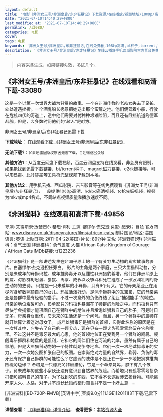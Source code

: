 ```yaml
---
layout: default
title: '电影《非洲女王号/非洲皇后/东非狂暴记》下载资源/在线播放/视频地址/1080p/高清/蓝光'
date: "2021-07-10T14:40:29+0800"
last_modified_at: "2021-07-10T14:40:29+0800"
permalink: /33080/
categories: 电影
cover:
tags: 电影
keywords: '非洲女王号/非洲皇后/东非狂暴记,在线免费看,1080p高清,bt种子,torrent,百度云盘,magnet,磁力链,迅雷下载资源'
description: '《非洲女王号/非洲皇后/东非狂暴记》在线云播放手机西瓜影院吉吉影音免费看，1080p高清bd/hd未删减完整版和tc抢先枪版，mkv/mp4格式，附带bt/torrent种子、magnet/磁力链、百度云盘、网盘资源迅雷下载链接'
---
```


>内容采集生成，如果链接失效，多试几个。


## 《非洲女王号/非洲皇后/东非狂暴记》在线观看和高清下载-33080

这是一个以第一次世界大战为背景的故事。一个在非洲传教的老处女失去了兄长，处处遭遇挫折。一个酒鬼船长愿意把她送出那个蛮荒之地。他们俩驾着小船，行驶在危机四伏的河道上，途中他们需要对付种种艰难险阻，而且还有阻挡航道的德军战舰。但是，大多数时间他们的“敌人”是对方。</p>


非洲女王号/非洲皇后/东非狂暴记迅雷下载

**下载地址**： [在线观看下载 《非洲女王号/非洲皇后/东非狂暴记》](https://www.993dy.com//vod-detail-id-15700.html) 


**无法下载?**：`如果迅雷因版权原因无法下载，关注微信公众号 `

**其他方法1**：从百度云网盘下载视频，百度云网盘支持在线观看，非会员有限制，如果能找到迅雷下载链接、bt/torrent种子、magnet磁力链接、e2dk链接等，可以用迅雷、比特彗星等工具将完整视频下载到本地。

**其他方法2**：用手机云播、西瓜影院、吉吉影音等在线免费观看《非洲女王号/非洲皇后/东非狂暴记》，一般提供1080p高清、hd/bd高清视频、tc抢先版视频，视频为mkv或mp4格式，不同站点视频质量和播放速度不同。


## 《非洲猫科》在线观看和高清下载-49856

导演: 艾雷斯泰·法瑟吉尔 基思·肖利 主演: 塞缪尔·杰克逊 类型: 纪录片 冒险 官方网站: www.disney.co.uk/disneynature/films/african-cats/ 制片国家/地区: 美国 语言: 英语 上映日期: 2011-04-22(美国) 片长: 89分钟 又名: 非洲野猫(港) 非洲猫科：勇气王国 非洲猫科：勇气国度 大猫 African Cats: Kingdom of Courage / African Cats IMDb链接: tt1223236

《非洲猫科》是一部讲述发生在非洲平原上的一个有关野生动物的真实故事的影片。由塞缪尔·杰克逊担任旁白。 影片的主角是两个家庭，三只大型猫科动物，分别是未成年的母狮玛拉、成年雄狮毒牙以及雌性非洲猎豹希塔。他们在非洲平原上的爱、对族群的忠诚、猎食、离家、成长以及争斗和死亡组成了一部波澜壮阔的野生动物的史诗。 玛拉是一只未成年的小母狮，只有6个月大。它的母亲莱亚正在用尽浑身解数照顾自己的女儿。玛拉活泼好动，是河岸狮群中的乖宝宝，它的母亲莱亚是狮群中最有经验的猎手。不过一次意外的负伤终结了莱亚“捕猎能手”的地位。母亲的地位岌岌可危，形单影只的玛拉也暴漏在了狮群的危险之中。而玛拉也只有尽快学会捕猎才能巩固自己在狮群中的地位并且填饱雄狮和自己的肚子。可是时日无多，母亲身负重伤，它未来的生活还是一个问号。而且，另一个狮群中的雄狮在就开始算计着这对母女了。 成年雄狮毒牙是狮群的首领，它得此名称的原因是在一次打斗中，它失去了自己的一颗犬齿，现在只有一颗犬齿孤零零地留在它的嘴里。不过这并不是毒牙最大的心患，他的首领地位正在受到另一个狮群的觊觎。觊觎毒牙狮群和地盘的是凯利，它和它的同伴们住在河流的北岸，虽然有属于自己的领地，但是大型猫科动物的一个特性就是争夺地盘。它们一次一次地试探毒牙的实力，一次一次地妄图扩张自己的版图。在崇尚绝对力量的自然界，软弱、负伤的毒牙还有保护自己狮群的可能性么？它虚弱的肢体是不是正在一步一步地把狮群推向险境的边缘？ 希塔是一只漂亮的非洲猎豹，它是一个单亲妈妈，膝下有几个孩子。尚未成年的这些小家伙还没有意识到自然界的危险。而希塔只有孤零零地复杂打猎和照料自己的孩子。为了找到吃的东西，它不得不长途跋涉去找食物。可能离开家太久、太远，对于并不擅长长跑的猎豹而言并不是一个好主意……


[非洲猫科][BD-720P-RMVB][英语中字][豆瓣9.0分][1.1GB][2011][BT下载/迅雷下载]

**详情查看**： [《非洲猫科》详情介绍](/movie/49856/)， **查看更多**：[本站资源大全](/movie/t/all/)

